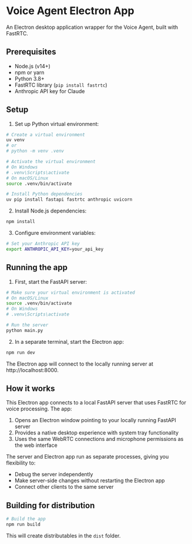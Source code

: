 # Voice Agent Electron App

An Electron desktop application wrapper for the Voice Agent, built with FastRTC.

## Prerequisites

- Node.js (v14+)
- npm or yarn
- Python 3.8+
- FastRTC library (`pip install fastrtc`)
- Anthropic API key for Claude

## Setup

1. Set up Python virtual environment:

```bash
# Create a virtual environment
uv venv
# or 
# python -m venv .venv

# Activate the virtual environment
# On Windows
# .venv\Scripts\activate
# On macOS/Linux
source .venv/bin/activate

# Install Python dependencies
uv pip install fastapi fastrtc anthropic uvicorn
```

2. Install Node.js dependencies:

```bash
npm install
```

3. Configure environment variables:

```bash
# Set your Anthropic API key
export ANTHROPIC_API_KEY=your_api_key
```

## Running the app

1. First, start the FastAPI server:

```bash
# Make sure your virtual environment is activated
# On macOS/Linux
source .venv/bin/activate
# On Windows
# .venv\Scripts\activate

# Run the server
python main.py
```

2. In a separate terminal, start the Electron app:

```bash
npm run dev
```

The Electron app will connect to the locally running server at http://localhost:8000.

## How it works

This Electron app connects to a local FastAPI server that uses FastRTC for voice processing. The app:

1. Opens an Electron window pointing to your locally running FastAPI server
2. Provides a native desktop experience with system tray functionality
3. Uses the same WebRTC connections and microphone permissions as the web interface

The server and Electron app run as separate processes, giving you flexibility to:
- Debug the server independently
- Make server-side changes without restarting the Electron app
- Connect other clients to the same server

## Building for distribution

```bash
# Build the app
npm run build
```

This will create distributables in the `dist` folder.
